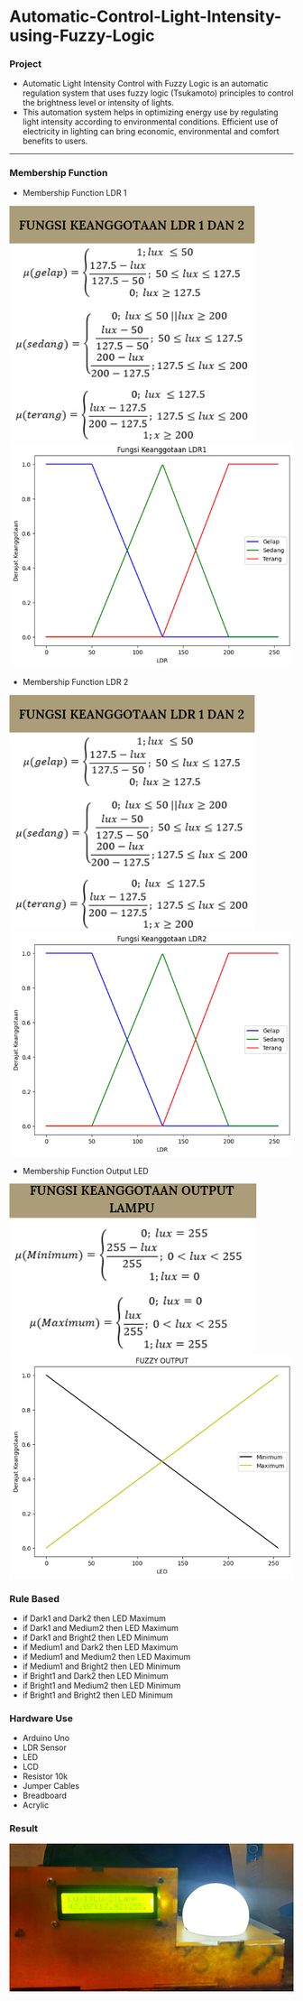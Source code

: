 # Automatic-Control-Light-Intensity-using-Fuzzy-Logic

### Project 
- Automatic Light Intensity Control with Fuzzy Logic is an automatic regulation system that uses fuzzy logic (Tsukamoto) principles to control the brightness level or intensity of lights.
- This automation system helps in optimizing energy use by regulating light intensity according to environmental conditions. Efficient use of electricity in lighting can bring economic, environmental and comfort benefits to users.
---
### Membership Function
- Membership Function LDR 1

![My Image](in.png)
![My Image](ldr1.png)

- Membership Function LDR 2

![My Image](in.png)
![My Image](ldr2.png)

- Membership Function Output LED

![My Image](out1.png)
![My Image](out.png)

### Rule Based
- if Dark1 and Dark2 then LED Maximum
- if Dark1 and Medium2 then LED Maximum
- if Dark1 and Bright2 then LED Minimum
- if Medium1 and Dark2 then LED Maximum
- if Medium1 and Medium2 then LED Maximum
- if Medium1 and Bright2 then LED Minimum
- if Bright1 and Dark2 then LED Minimum
- if Bright1 and Medium2 then LED Minimum
- if Bright1 and Bright2 then LED Minimum

### Hardware Use
- Arduino Uno
- LDR Sensor
- LED
- LCD
- Resistor 10k
- Jumper Cables
- Breadboard
- Acrylic

### Result
![My Image](result.jpeg)

